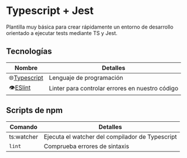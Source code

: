 # Typescript + Jest

Plantilla muy básica para crear rápidamente un entorno de desarrollo orientado a ejecutar tests mediante TS y Jest.

## Tecnologías

| Nombre                                          | Detalles                                        |
| ----------------------------------------------- | ----------------------------------------------- |
| 🌐[Typescript](https://www.typescriptlang.org/) | Lenguaje de programación                        |
| 👁️[ESlint](https://eslint.org/)                 | Linter para controlar errores en nuestro código |

## Scripts de npm

| Comando    | Detalles                                        |
| ---------- | ----------------------------------------------- |
| ts:watcher | Ejecuta el watcher del compilador de Typescript |
| `lint`     | Comprueba errores de sintaxis                   |
